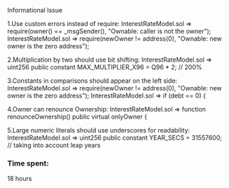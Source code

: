 Informational Issue

1.Use custom errors instead of require:
InterestRateModel.sol => require(owner() == _msgSender(), "Ownable: caller is not the owner");
InterestRateModel.sol => require(newOwner != address(0), "Ownable: new owner is the zero address");
  
2.Multiplication by two should use bit shifting:
InterestRateModel.sol => uint256 public constant MAX_MULTIPLIER_X96 = Q96 * 2; // 200%

3.Constants in comparisons should appear on the left side:
InterestRateModel.sol => require(newOwner != address(0), "Ownable: new owner is the zero address");
InterestRateModel.sol => if (debt == 0) {

4.Owner can renounce Ownership:
InterestRateModel.sol => function renounceOwnership() public virtual onlyOwner {

5.Large numeric literals should use underscores for readability:
InterestRateModel.sol => uint256 public constant YEAR_SECS = 31557600; // taking into account leap years

### Time spent:
18 hours